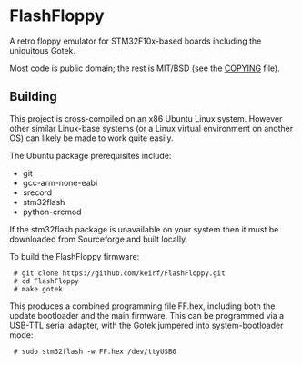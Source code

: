 # FlashFloppy

A retro floppy emulator for STM32F10x-based boards including
the uniquitous Gotek.

Most code is public domain; the rest is MIT/BSD (see the
[COPYING](COPYING) file).

## Building

This project is cross-compiled on an x86 Ubuntu Linux system. However
other similar Linux-base systems (or a Linux virtual environment on
another OS) can likely be made to work quite easily.

The Ubuntu package prerequisites include:
- git
- gcc-arm-none-eabi
- srecord
- stm32flash
- python-crcmod

If the stm32flash package is unavailable on your system then it must
be downloaded from Sourceforge and built locally.

To build the FlashFloppy firmware:
```
 # git clone https://github.com/keirf/FlashFloppy.git
 # cd FlashFloppy
 # make gotek
```

This produces a combined programming file FF.hex, including both the
update bootloader and the main firmware. This can be programmed via a
USB-TTL serial adapter, with the Gotek jumpered into system-bootloader
mode:
```
 # sudo stm32flash -w FF.hex /dev/ttyUSB0
```
